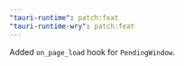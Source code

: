 ```yaml
---
"tauri-runtime": patch:feat
"tauri-runtime-wry": patch:feat
---
```


Added `on_page_load` hook for `PendingWindow`.
